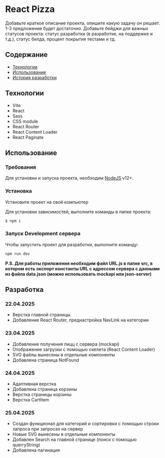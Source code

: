 # React Pizza

Добавьте краткое описание проекта, опишите какую задачу он решает. 1-3 предложения будет достаточно. Добавьте бейджи для важных статусов проекта: статус разработки (в разработке, на поддержке и т.д.), статус билда, процент покрытия тестами и тд.

## Содержание

- [Технологии](#технологии)
- [Использование](#использование)
- [История разработки](#разработка)

## Технологии

- Vite
- React
- Sass
- CSS module
- React Router
- React Content Loader
- React Paginate

## Использование

### Требования

Для установки и запуска проекта, необходим [NodeJS](https://nodejs.org/) v12+.

### Установка

Установите проект на свой компьютер

Для установки зависимостей, выполните команды в папке проекта:

```sh
$ npm i
```

### Запуск Development сервера

Чтобы запустить проект для разработки, выполните команду:

```sh
npm run dev
```

**P.S. Для работы приложения необходим файл URL.js в папке src, в котором есть экспорт константы URL с адрессом сервера с данными из файла data.json (можно использовать mockapi или json-server)**

## Разработка

### 22.04.2025

- Верстка главной страницы
- Добавление React Router, преднастройка NavLink на категории

### 23.04.2025

- Добавление получения пицц с сервера (mockapi)
- Отображение загрузки с помощью скелета (React Content Loader)
- SVG файлы вынесены в отдельные компоненты
- Добавлена страница NotFound

### 24.04.2025

- Адаптивная верстка
- Добавлена страница корзины
- Верстка страницы корзины
- Верстка CartItem

### 25.04.2025

- Создан функционал для категорий и сортировки с помощью строки запроса при запросах на сервер
- Новые SVG вынесены в отдельные компоненты
- Добавлен Search на главной странице (поиск с помощью querryString)
- Добавлена пагинация
